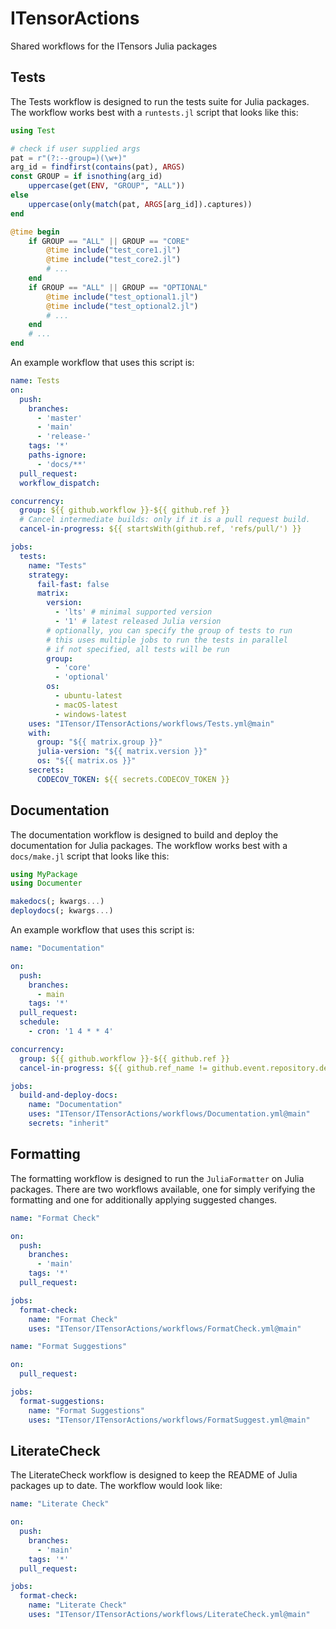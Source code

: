 # ITensorActions

Shared workflows for the ITensors Julia packages

## Tests

The Tests workflow is designed to run the tests suite for Julia packages.
The workflow works best with a `runtests.jl` script that looks like this:

```julia
using Test

# check if user supplied args
pat = r"(?:--group=)(\w+)"
arg_id = findfirst(contains(pat), ARGS)
const GROUP = if isnothing(arg_id)
    uppercase(get(ENV, "GROUP", "ALL"))
else
    uppercase(only(match(pat, ARGS[arg_id]).captures))
end

@time begin
    if GROUP == "ALL" || GROUP == "CORE"
        @time include("test_core1.jl")
        @time include("test_core2.jl")
        # ...
    end
    if GROUP == "ALL" || GROUP == "OPTIONAL"
        @time include("test_optional1.jl")
        @time include("test_optional2.jl")
        # ...
    end
    # ...
end
```

An example workflow that uses this script is:

```yaml
name: Tests
on:
  push:
    branches:
      - 'master'
      - 'main'
      - 'release-'
    tags: '*'
    paths-ignore:
      - 'docs/**'
  pull_request:
  workflow_dispatch:

concurrency:
  group: ${{ github.workflow }}-${{ github.ref }}
  # Cancel intermediate builds: only if it is a pull request build.
  cancel-in-progress: ${{ startsWith(github.ref, 'refs/pull/') }}

jobs:
  tests:
    name: "Tests"
    strategy:
      fail-fast: false
      matrix:
        version:
          - 'lts' # minimal supported version
          - '1' # latest released Julia version
        # optionally, you can specify the group of tests to run
        # this uses multiple jobs to run the tests in parallel
        # if not specified, all tests will be run
        group:
          - 'core'
          - 'optional'
        os:
          - ubuntu-latest
          - macOS-latest
          - windows-latest
    uses: "ITensor/ITensorActions/workflows/Tests.yml@main"
    with:
      group: "${{ matrix.group }}"
      julia-version: "${{ matrix.version }}"
      os: "${{ matrix.os }}"
    secrets:
      CODECOV_TOKEN: ${{ secrets.CODECOV_TOKEN }}
```

## Documentation

The documentation workflow is designed to build and deploy the documentation for Julia packages.
The workflow works best with a `docs/make.jl` script that looks like this:

```julia
using MyPackage
using Documenter

makedocs(; kwargs...)
deploydocs(; kwargs...)
```

An example workflow that uses this script is:

```yaml
name: "Documentation"

on:
  push:
    branches:
      - main
    tags: '*'
  pull_request:
  schedule:
    - cron: '1 4 * * 4'

concurrency:
  group: ${{ github.workflow }}-${{ github.ref }}
  cancel-in-progress: ${{ github.ref_name != github.event.repository.default_branch || github.ref != 'refs/tags/v*' }}

jobs:
  build-and-deploy-docs:
    name: "Documentation"
    uses: "ITensor/ITensorActions/workflows/Documentation.yml@main"
    secrets: "inherit"
```

## Formatting

The formatting workflow is designed to run the `JuliaFormatter` on Julia packages.
There are two workflows available, one for simply verifying the formatting and one for additionally applying suggested changes.

```yaml
name: "Format Check"

on:
  push:
    branches:
      - 'main'
    tags: '*'
  pull_request:

jobs:
  format-check:
    name: "Format Check"
    uses: "ITensor/ITensorActions/workflows/FormatCheck.yml@main"
```

```yaml
name: "Format Suggestions"

on:
  pull_request:

jobs:
  format-suggestions:
    name: "Format Suggestions"
    uses: "ITensor/ITensorActions/workflows/FormatSuggest.yml@main"
```

## LiterateCheck

The LiterateCheck workflow is designed to keep the README of Julia packages up to date.
The workflow would look like:

```yaml
name: "Literate Check"

on:
  push:
    branches:
      - 'main'
    tags: '*'
  pull_request:

jobs:
  format-check:
    name: "Literate Check"
    uses: "ITensor/ITensorActions/workflows/LiterateCheck.yml@main"
```
